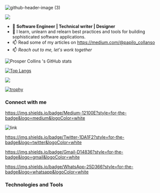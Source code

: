 ![github-header-image (3)](https://user-images.githubusercontent.com/55124189/177901330-283ebb4b-80af-4ec3-9b9e-bfbecbf4b314.png)

![](https://komarev.com/ghpvc/?username=papilocollanso&color=green)
- 👀 **Software Engineer | Technical writer | Designer**
- 🌱 I learn, unlearn and relearn best practices and tools for building sophisticated software applications.
- 📫 Read some of my articles on https://medium.com/@papilo_collanso
- 📫 *Reach out to me, let's work together*

![Prosper Collins 's GitHub stats](https://github-readme-stats.vercel.app/api?username=papilocollanso&show_icons=true&theme=radical)

[![Top Langs](https://github-readme-stats.vercel.app/api/top-langs/?username=papilocollanso)](https://github.com/papilocollanso/github-readme-stats)

![](https://github-profile-summary-cards.vercel.app/api/cards/profile-details?username=papilocollanso&theme=vue)

[![trophy](https://github-profile-trophy.vercel.app/?username=papilocollanso)](https://github.com/papilocollanso/github-profile-trophy)

### Connect with me 

https://img.shields.io/badge/Medium-12100E?style=for-the-badge&logo=medium&logoColor=white

![link](https://user-images.githubusercontent.com/55124189/177904235-85e29f96-d808-4ef3-87ed-5c703cac1826.svg)

https://img.shields.io/badge/Twitter-1DA1F2?style=for-the-badge&logo=twitter&logoColor=white

https://img.shields.io/badge/Gmail-D14836?style=for-the-badge&logo=gmail&logoColor=white

https://img.shields.io/badge/WhatsApp-25D366?style=for-the-badge&logo=whatsapp&logoColor=white

### Technologies and Tools




